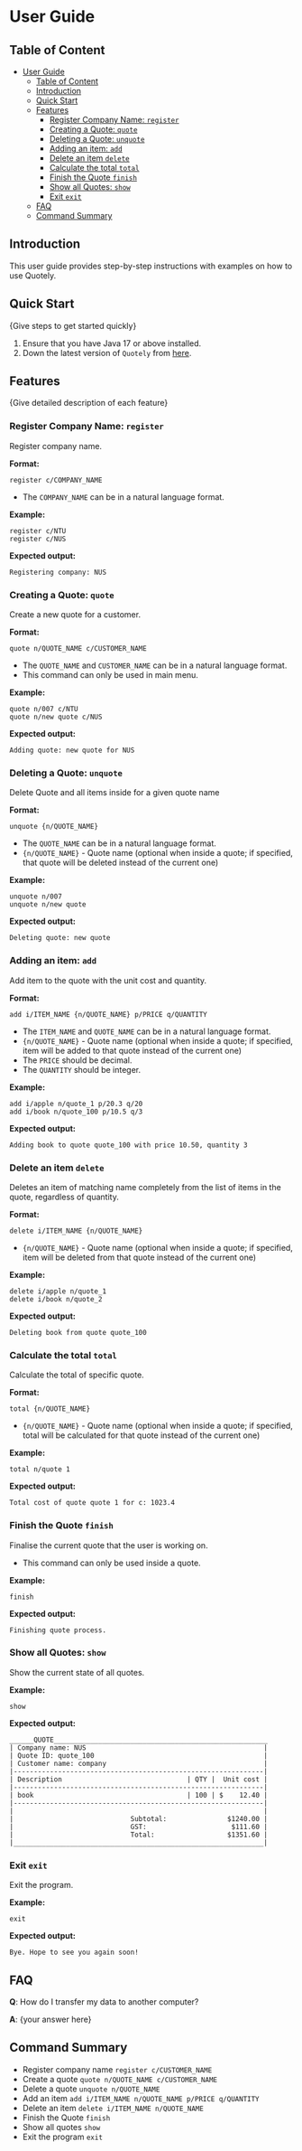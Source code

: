 # User Guide

## Table of Content

- [User Guide](#user-guide)
  - [Table of Content](#table-of-content)
  - [Introduction](#introduction)
  - [Quick Start](#quick-start)
  - [Features](#features)
    - [Register Company Name: `register`](#register-company-name-register)
    - [Creating a Quote: `quote`](#creating-a-quote-quote)
    - [Deleting a Quote: `unquote`](#deleting-a-quote-unquote)
    - [Adding an item: `add`](#adding-an-item-add)
    - [Delete an item `delete`](#delete-an-item-delete)
    - [Calculate the total `total`](#calculate-the-total-total)
    - [Finish the Quote `finish`](#finish-the-quote-finish)
    - [Show all Quotes: `show`](#show-all-quotes-show)
    - [Exit `exit`](#exit-exit)
  - [FAQ](#faq)
  - [Command Summary](#command-summary)

## Introduction

This user guide provides step-by-step instructions with examples on how to use Quotely.

## Quick Start

{Give steps to get started quickly}

1. Ensure that you have Java 17 or above installed.
1. Down the latest version of `Quotely` from [here](http://link.to/Quotely).


## Features 

{Give detailed description of each feature}

### Register Company Name: `register`
Register company name.

**Format:**
```
register c/COMPANY_NAME
```

* The `COMPANY_NAME` can be in a natural language format.

**Example:** 
```
register c/NTU
register c/NUS
```

**Expected output:**
```
Registering company: NUS
```

### Creating a Quote: `quote`
Create a new quote for a customer.

**Format:**
```
quote n/QUOTE_NAME c/CUSTOMER_NAME
```

* The `QUOTE_NAME` and `CUSTOMER_NAME` can be in a natural language format.
* This command can only be used in main menu.

**Example:** 
```
quote n/007 c/NTU
quote n/new quote c/NUS
```

**Expected output:**
```
Adding quote: new quote for NUS
```

### Deleting a Quote: `unquote`
Delete Quote and all items inside for a given quote name

**Format:**
```
unquote {n/QUOTE_NAME}
```

* The `QUOTE_NAME` can be in a natural language format.
* `{n/QUOTE_NAME}` - Quote name (optional when inside a quote; if specified, that quote will be deleted instead of the current one)

**Example:** 
```
unquote n/007
unquote n/new quote
```

**Expected output:**
```
Deleting quote: new quote
```

### Adding an item: `add`
Add item to the quote with the unit cost and quantity.

**Format:**
```
add i/ITEM_NAME {n/QUOTE_NAME} p/PRICE q/QUANTITY
```

* The `ITEM_NAME` and `QUOTE_NAME` can be in a natural language format.
* `{n/QUOTE_NAME}` - Quote name (optional when inside a quote; if specified, item will be added to that quote instead of the current one)
* The `PRICE` should be decimal.
* The `QUANTITY` should be integer.

**Example:** 
```
add i/apple n/quote_1 p/20.3 q/20
add i/book n/quote_100 p/10.5 q/3
```

**Expected output:**
```
Adding book to quote quote_100 with price 10.50, quantity 3
```

### Delete an item `delete`
Deletes an item of matching name completely from the list of items in the quote, regardless of quantity.

**Format:**
```
delete i/ITEM_NAME {n/QUOTE_NAME}
```

* `{n/QUOTE_NAME}` - Quote name (optional when inside a quote; if specified, item will be deleted from that quote instead of the current one)


**Example:** 
```
delete i/apple n/quote_1
delete i/book n/quote_2
```

**Expected output:**
```
Deleting book from quote quote_100
```

### Calculate the total `total`
Calculate the total of specific quote.

**Format:**
```
total {n/QUOTE_NAME}
```

* `{n/QUOTE_NAME}` - Quote name (optional when inside a quote; if specified, total will be calculated for that quote instead of the current one)


**Example:** 
```
total n/quote 1
```

**Expected output:**
```
Total cost of quote quote 1 for c: 1023.4
```

### Finish the Quote `finish`
Finalise the current quote that the user is working on.

* This command can only be used inside a quote.

**Example:** 
```
finish
```

**Expected output:**
```
Finishing quote process.
```

### Show all Quotes: `show`
Show the current state of all quotes.

**Example:** 
```
show
```

**Expected output:**
```
______QUOTE_____________________________________________________
| Company name: NUS                                            |
| Quote ID: quote_100                                          |
| Customer name: company                                       |
|--------------------------------------------------------------|
| Description                               | QTY |  Unit cost |
|--------------------------------------------------------------|
| book                                      | 100 | $    12.40 |
|--------------------------------------------------------------|
|                                                              |
|                             Subtotal:               $1240.00 |
|                             GST:                     $111.60 |
|                             Total:                  $1351.60 |
|______________________________________________________________|
```

### Exit `exit`
Exit the program.

**Example:** 
```
exit
```

**Expected output:**
```
Bye. Hope to see you again soon!
```

## FAQ

**Q**: How do I transfer my data to another computer? 

**A**: {your answer here}

## Command Summary

* Register company name `register c/CUSTOMER_NAME`
* Create a quote `quote n/QUOTE_NAME c/CUSTOMER_NAME`
* Delete a quote `unquote n/QUOTE_NAME`
* Add an item `add i/ITEM_NAME n/QUOTE_NAME p/PRICE q/QUANTITY`
* Delete an item `delete i/ITEM_NAME n/QUOTE_NAME`
* Finish the Quote `finish`
* Show all quotes `show`
* Exit the program `exit`

